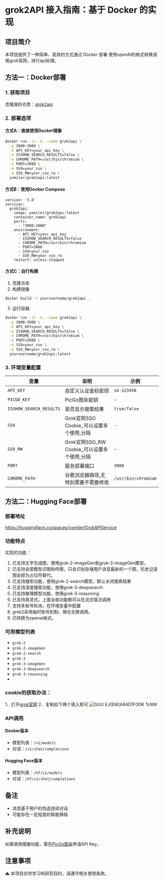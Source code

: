 
# grok2API 接入指南：基于 Docker 的实现

## 项目简介
本项目提供了一种简单、高效的方式通过 Docker 部署 使用openAI的格式转换调用grok官网，进行api处理。
## 方法一：Docker部署

### 1. 获取项目
克隆我的仓库：[grok2api](https://github.com/xLmiler/grok2api)
### 2. 部署选项

#### 方式A：直接使用Docker镜像
```bash
docker run -it -d --name grok2api \
  -p 3000:3000 \
  -e API_KEY=your_api_key \
  -e ISSHOW_SEARCH_RESULTS=false \
  -e CHROME_PATH=/usr/bin/chromium \
  -e PORT=3000 \
  -e SSO=your_sso \
  -e SSO_RW=your_sso_rw \
  yxmiler/grok2api:latest
```

#### 方式B：使用Docker Compose
````artifact
version: '3.8'
services:
  grok2api:
    image: yxmiler/grok2api:latest
    container_name: grok2api
    ports:
      - "3000:3000"
    environment:
      - API_KEY=your_api_key
      - ISSHOW_SEARCH_RESULTS=false
      - CHROME_PATH=/usr/bin/chromium
      - PORT=3000
      - SSO=your_sso
      - SSO_RW=your_sso_rw
    restart: unless-stopped
````

#### 方式C：自行构建
1. 克隆仓库
2. 构建镜像
```bash
docker build -t yourusername/grok2api .
```
3. 运行容器
```bash
docker run -it -d --name grok2api \
  -p 3000:3000 \
  -e API_KEY=your_api_key \
  -e ISSHOW_SEARCH_RESULTS=false \
  -e CHROME_PATH=/usr/bin/chromium \
  -e PORT=3000 \
  -e SSO=your_sso \
  -e SSO_RW=your_sso_rw \
  yourusername/grok2api:latest
```

### 3. 环境变量配置

| 变量 | 说明 | 示例 |
|------|------|------|
| `API_KEY` | 自定义认证鉴权密钥 | `sk-123456` |
| `PICGO_KEY` | PicGo图床密钥 | - |
| `ISSHOW_SEARCH_RESULTS` | 是否显示搜索结果 | `true/false` |
| `SSO` | Grok官网SSO Cookie,,可以设置多个使用,分隔 | - |
| `SSO_RW` | Grok官网SSO_RW Cookie,,可以设置多个使用,分隔 | - |
| `PORT` | 服务部署端口 | `3000` |
| `CHROME_PATH` | 谷歌浏览器路径,无特别需要不需要修改 | `/usr/bin/chromium` |

## 方法二：Hugging Face部署

### 部署地址
https://huggingface.co/spaces/yxmiler/GrokAPIService

### 功能特点
实现的功能：
1. 已支持文字生成图，使用grok-2-imageGen和grok-3-imageGen模型。
2. 已支持全部模型识图和传图，只会识别存储用户消息最新的一个图，历史记录图全部为占位符替代。
3. 已支持搜索功能，使用grok-2-search模型，默认关闭搜索结果
4. 已支持深度搜索功能，使用grok-3-deepsearch
5. 已支持推理模型功能，使用grok-3-reasoning
6. 已支持真流式，上面全部功能都可以在流式情况调用
7. 支持多账号轮询，在环境变量中配置
8. grok2采用临时账号机制，理论无限调用。
9. 已转换为openai格式。

### 可用模型列表
- `grok-2`
- `grok-2-imageGen`
- `grok-2-search`
- `grok-3`
- `grok-3-imageGen`
- `grok-3-deepsearch`
- `grok-3-reasoning`
- 
### cookie的获取办法：
1、打开[grok官网](https://grok.com/)
2、复制如下两个填入即可
![GUU EJ{EM(A94D1FO0K %NW](https://github.com/user-attachments/assets/5491cc30-d17d-48f1-aeea-e6e710046380)


### API调用

#### Docker版本
- 模型列表：`/v1/models`
- 对话：`/v1/chat/completions`

#### Hugging Face版本
- 模型列表：`/hf/v1/models`
- 对话：`/hf/v1/chat/completions`

## 备注
- 消息基于用户的伪造连续对话
- 可能存在一定程度的智能降级
## 补充说明
如需使用图像功能，需在[PicGo图床](https://www.picgo.net/)申请API Key。

## 注意事项
⚠️ 本项目仅供学习和研究目的，请遵守相关使用条款。

